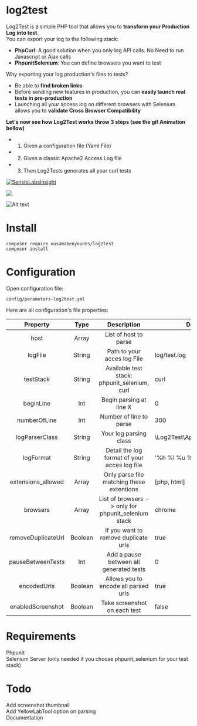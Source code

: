 # log2test
Log2Test is a simple PHP tool that allows you to **transform your Production Log into test**.  
You can export your log to the following stack:  
- **PhpCurl**: A good solution when you only log API calls. No Need to run Javascript or Ajax calls  
- **PhpunitSelenium**: You can define browsers you want to test  

Why exporting your log production's files to tests?

- Be able to **find broken links**  
- Before sending new features in production, you can **easily launch real tests in pre-production**  
- Launching all your access log on different browsers with Selenium allows you to **validate Cross Browser Compatibility**  



**Let's now see how Log2Test works throw 3 steps (see the gif Animation bellow)**
- 1) Given a configuration file (Yaml File)  
- 2) Given a classic Apache2 Access Log file  
- 3) Then Log2Tests generates all your curl tests  



[![SensioLabsInsight](https://insight.sensiolabs.com/projects/d9e3c01e-7bea-4705-8b0b-f6273dac5b09/big.png)](https://insight.sensiolabs.com/projects/d9e3c01e-7bea-4705-8b0b-f6273dac5b09)

<img src="img/test.gif"></img>

![Alt text](img/test.gif?raw=true "Title")


# Install

```
composer require ousamabenyounes/log2test
composer install
```


# Configuration

Open configuration file:  

```
config/parameters-log2test.yml 
```


Here are all configuration's file properties:

| Property | Type | Description | Default | 
|:----------:|:-------------:|:-------------:|---------------|
| host | Array | List of host to parse | |
| logFile | String | Path to your acces log File | log/test.log |
| testStack | String | Available test stack: phpunit_selenium, curl | curl |
| beginLine | Int | Begin parsing at line X | 0 |
| numberOfLine | Int | Number of line to parse | 300 |
| logParserClass | String | Your log parsing class | \Log2Test\Apache2LogParser |
| logFormat | String | Detail the log format of your acces log file | '%h %l %u %t \"%r\" %>s %b' |
| extensions_allowed | Array | Only parse file matching these extentions | [php, html] |
| browsers | Array | List of browsers -> only for phpunit_selenium stack | chrome |  
| removeDuplicateUrl | Boolean | If you want to remove duplicate urls | true |
| pauseBetweenTests | Int | Add a pause between all generated tests | 0 |
| encodedUrls | Boolean | Allows you to encode all parsed urls | true |
| enabledScreenshot | Boolean | Take screenshot on each test | false |




# Requirements
Phpunit  
Selenium Server (only needed if you choose phpunit_selenium for your test stack)  


# Todo
Add screenshot thumbnail  
Add YellowLabTool option on parsing  
Documentation  

